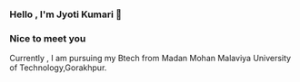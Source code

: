 ### Hello , I'm Jyoti Kumari 👋
### Nice to meet you
Currently , I am pursuing my Btech from Madan Mohan Malaviya University of Technology,Gorakhpur.
 
